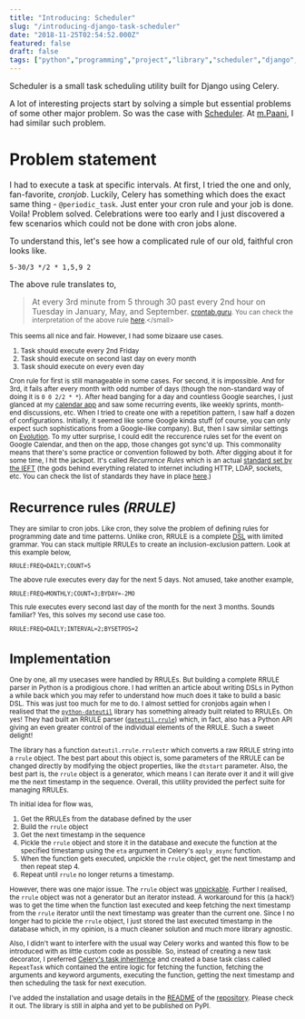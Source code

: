 ```yaml
---
title: "Introducing: Scheduler"
slug: "/introducing-django-task-scheduler"
date: "2018-11-25T02:54:52.000Z"
featured: false
draft: false
tags: ["python","programming","project","library","scheduler","django","celery"]
---
```


Scheduler is a small task scheduling utility built for Django using Celery.

A lot of interesting projects start by solving a simple but essential problems of some other major problem. So was the case with [Scheduler](https://github.com/tejasjadhav/django-scheduler). At [m.Paani](https://mpaani.com), I had similar such problem.

# Problem statement
I had to execute a task at specific intervals. At first, I tried the one and only, fan-favorite, _cronjob_. Luckily, Celery has something which does the exact same thing - `@periodic_task`. Just enter your cron rule and your job is done. Voila! Problem solved. Celebrations were too early and I just discovered a few scenarios which could not be done with cron jobs alone.

To understand this, let's see how a complicated rule of our old, faithful cron looks like.
```cron
5-30/3 */2 * 1,5,9 2
```
The above rule translates to,
> At every 3rd minute from 5 through 30 past every 2nd hour on Tuesday in January, May, and September. <small>[crontab.guru](https://crontab.guru/). You can check the interpretation of the above rule [here](https://crontab.guru/#5-30/3_*/2_*_1,5,9_2_).</small>

This seems all nice and fair. However, I had some bizaare use cases.

1. Task should execute every 2nd Friday
2. Task should execute on second last day on every month
3. Task should execute on every even day

Cron rule for first is still manageable in some cases. For second, it is impossible. And for 3rd, it fails after every month with odd number of days (though the non-standard way of doing it is `0 0 2/2 * *`). After head banging for a day and countless Google searches, I just glanced at my [calendar app](https://play.google.com/store/apps/details?id=com.google.android.calendar&hl=en) and saw some recurring events, like weekly sprints, month-end discussions, etc. When I tried to create one with a repetition pattern, I saw half a dozen of configurations. Initially, it seemed like some Google kinda stuff (of course, you can only expect such sophistications from a Google-like company). But, then I saw similar settings on [Evolution](https://wiki.gnome.org/Apps/Evolution). To my utter surprise, I could edit the reccurence rules set for the event on Google Calendar, and then on the app, those changes got sync'd up. This commonality means that there's some practice or convention followed by both. After digging about it for some time, I hit the jackpot. It's called _Recurrence Rules_ which is an actual [standard set by the IEFT](https://tools.ietf.org/html/rfc2445) (the gods behind everything related to internet including HTTP, LDAP, sockets, etc. You can check the list of standards they have in place [here](https://www.rfc-editor.org/rfc-index.html).)

# Recurrence rules _(RRULE)_
They are similar to cron jobs. Like cron, they solve the problem of defining rules for programming date and time patterns. Unlike cron, RRULE is a complete [DSL](https://blog.tejasjadhav.xyz/2016/06/06/domain-specific-languages-using-python-part-1/) with limited grammar. You can stack multiple RRULEs to create an inclusion-exclusion pattern. Look at this example below,
```rrule
RRULE:FREQ=DAILY;COUNT=5
```
The above rule executes every day for the next 5 days. Not amused, take another example,
```rrule
RRULE:FREQ=MONTHLY;COUNT=3;BYDAY=-2MO
```
This rule executes every second last day of the month for the next 3 months. Sounds familiar? Yes, this solves my second use case too.
```rrule
RRULE:FREQ=DAILY;INTERVAL=2;BYSETPOS=2
```

# Implementation
One by one, all my usecases were handled by RRULEs. But building a complete RRULE parser in Python is a prodigious chore. I had written an article about writing DSLs in Python a while back which you may refer to understand how much does it take to build a basic DSL. This was just too much for me to do. I almost settled for cronjobs again when I realised that the [`python-dateutil`](https://pypi.python.org/pypi/python-dateutil) library has something already built related to RRULEs. Oh yes! They had built an RRULE parser ([`dateutil.rrule`](https://dateutil.readthedocs.io/en/stable/rrule.html)) which, in fact, also has a Python API giving an even greater control of the individual elements of the RRULE. Such a sweet delight!

The library has a function `dateutil.rrule.rrulestr` which converts a raw RRULE string into a `rrule` object. The best part about this object is, some parameters of the RRULE can be changed directly by modifying the object properties, like the `dtstart` parameter. Also, the best part is, the `rrule` object is a generator, which means I can iterate over it and it will give me the next timestamp in the sequence. Overall, this utility provided the perfect suite for managing RRULEs.

Th initial idea for flow was,

1. Get the RRULEs from the database defined by the user
2. Build the `rrule` object
3. Get the next timestamp in the sequence
4. Pickle the `rrule` object and store it in the database and execute the function at the specified timestamp using the `eta` argument in Celery's `apply_async` function.
5. When the function gets executed, unpickle the `rrule` object, get the next timestamp and then repeat step 4.
6. Repeat until `rrule` no longer returns a timestamp.

However, there was one major issue. The `rrule` object was [unpickable](https://docs.python.org/3.7/library/pickle.html#pickle-picklable). Further I realised, the `rrule` object was not a generator but an iterator instead. A workaround for this (a hack!) was to get the time when the function last executed and keep fetching the next timestamp from the `rrule` iterator until the next timestamp was greater than the current one. Since I no longer had to pickle the `rrule` object, I just stored the last executed timestamp in the database which, in my opinion, is a much cleaner solution and much more library agnostic.

Also, I didn't want to interfere with the usual way Celery works and wanted this flow to be introduced with as little custom code as possible. So, instead of creating a new task decorator, I preferred [Celery's task inheritence](http://docs.celeryproject.org/en/latest/userguide/tasks.html#task-inheritance) and created a base task class called `RepeatTask` which contained the entire logic for fetching the function, fetching the arguments and keyword arguments, executing the function, getting the next timestamp and then scheduling the task for next execution.

I've added the installation and usage details in the [README](https://github.com/tejasjadhav/django-scheduler/blob/master/README.md) of the [repository](https://github.com/tejasjadhav/django-scheduler/). Please check it out. The library is still in alpha and yet to be published on PyPI.
